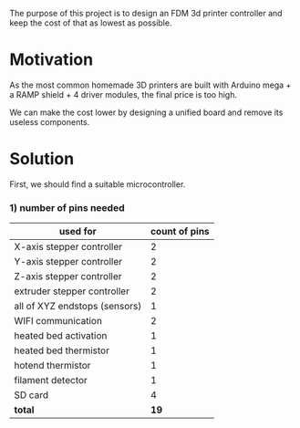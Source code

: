 
The purpose of this project is to design an FDM 3d printer controller and keep the cost of that as lowest as possible.

# Motivation
As the most common homemade 3D printers are built with Arduino mega + a RAMP shield + 4 driver modules, the final price is too high.

We can make the cost lower by designing a unified board and remove its useless components.

# Solution

First, we should find a suitable microcontroller.

### 1) number of pins needed 

| used for                                 | count of pins |
|------------------------------------------|---------------|
| X-axis stepper controller                | 2             |
| Y-axis stepper controller                | 2             |
| Z-axis stepper controller                | 2             |
| extruder stepper controller              | 2             |
| all of XYZ endstops (sensors)            | 1             |
| WIFI communication                       | 2             |
| heated bed activation                    | 1             |
| heated bed thermistor                    | 1             |
| hotend thermistor                        | 1             |
| filament detector                        | 1             |
| SD card                                  | 4             |
| **total**                                | **19**        |